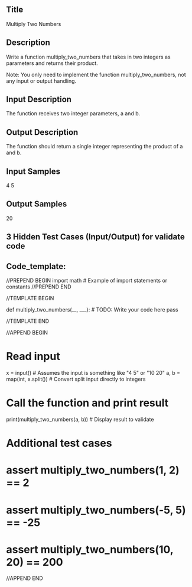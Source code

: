 ## Title
Multiply Two Numbers

## Description
Write a function multiply_two_numbers that takes in two integers as parameters and returns their product.

Note: You only need to implement the function multiply_two_numbers, not any input or output handling.

## Input Description
The function receives two integer parameters, a and b.

## Output Description
The function should return a single integer representing the product of a and b.

## Input Samples
4 5


## Output Samples
20


## 3 Hidden Test Cases (Input/Output) for validate code


## Code_template:

//PREPEND BEGIN
import math  # Example of import statements or constants
//PREPEND END

//TEMPLATE BEGIN

def multiply_two_numbers(__, ___):
    # TODO: Write your code here
    pass

//TEMPLATE END

//APPEND BEGIN
# Read input
x = input()  # Assumes the input is something like "4 5" or "10 20"
a, b = map(int, x.split())  # Convert split input directly to integers

# Call the function and print result
print(multiply_two_numbers(a, b))  # Display result to validate

# Additional test cases
# assert multiply_two_numbers(1, 2) == 2
# assert multiply_two_numbers(-5, 5) == -25
# assert multiply_two_numbers(10, 20) == 200
//APPEND END

